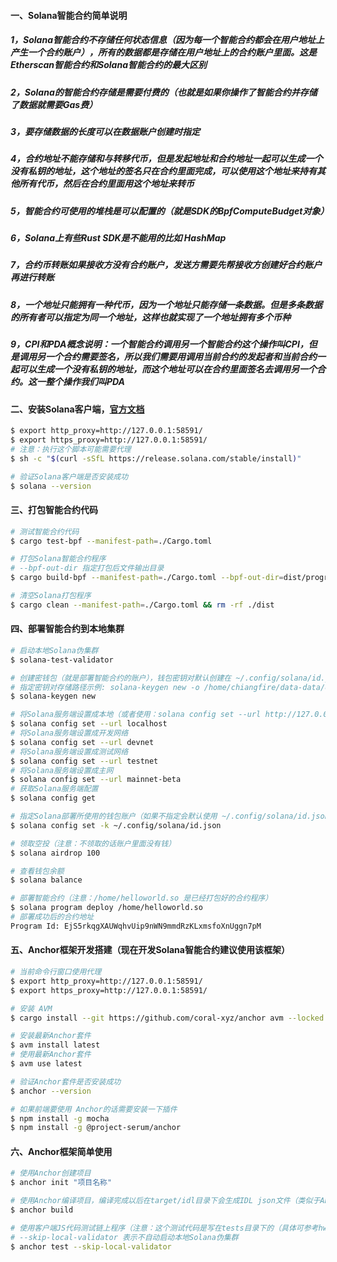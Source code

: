 #### 一、Solana智能合约简单说明
##### 1，Solana智能合约不存储任何状态信息（因为每一个智能合约都会在用户地址上产生一个合约账户），所有的数据都是存储在用户地址上的合约账户里面。这是Etherscan智能合约和Solana智能合约的最大区别
##### 2，Solana的智能合约存储是需要付费的（也就是如果你操作了智能合约并存储了数据就需要Gas费）
##### 3，要存储数据的长度可以在数据账户创建时指定
##### 4，合约地址不能存储和与转移代币，但是发起地址和合约地址一起可以生成一个没有私钥的地址，这个地址的签名只在合约里面完成，可以使用这个地址来持有其他所有代币，然后在合约里面用这个地址来转币
##### 5，智能合约可使用的堆栈是可以配置的（就是SDK的BpfComputeBudget对象）
##### 6，Solana上有些Rust SDK是不能用的比如 HashMap
##### 7，合约币转账如果接收方没有合约账户，发送方需要先帮接收方创建好合约账户再进行转账
##### 8，一个地址只能拥有一种代币，因为一个地址只能存储一条数据。但是多条数据的所有者可以指定为同一个地址，这样也就实现了一个地址拥有多个币种
##### 9，CPI和PDA概念说明：一个智能合约调用另一个智能合约这个操作叫CPI，但是调用另一个合约需要签名，所以我们需要用调用当前合约的发起者和当前合约一起可以生成一个没有私钥的地址，而这个地址可以在合约里面签名去调用另一个合约。这一整个操作我们叫PDA

#### 二、安装Solana客户端，[官方文档](https://docs.solana.com/getstarted/local)
```bash
$ export http_proxy=http://127.0.0.1:58591/
$ export https_proxy=http://127.0.0.1:58591/
# 注意：执行这个脚本可能需要代理
$ sh -c "$(curl -sSfL https://release.solana.com/stable/install)"

# 验证Solana客户端是否安装成功
$ solana --version
```

#### 三、打包智能合约代码
```bash
# 测试智能合约代码
$ cargo test-bpf --manifest-path=./Cargo.toml

# 打包Solana智能合约程序
# --bpf-out-dir 指定打包后文件输出目录
$ cargo build-bpf --manifest-path=./Cargo.toml --bpf-out-dir=dist/program

# 清空Solana打包程序
$ cargo clean --manifest-path=./Cargo.toml && rm -rf ./dist
```

#### 四、部署智能合约到本地集群
```bash
# 启动本地Solana伪集群
$ solana-test-validator

# 创建密钱包（就是部署智能合约的账户），钱包密钥对默认创建在 ~/.config/solana/id.json
# 指定密钥对存储路径示例: solana-keygen new -o /home/chiangfire/data-data/dev-tools/Solana/test-key/id.json
$ solana-keygen new

# 将Solana服务端设置成本地（或者使用：solana config set --url http://127.0.0.1:8899）
$ solana config set --url localhost
# 将Solana服务端设置成开发网络
$ solana config set --url devnet
# 将Solana服务端设置成测试网络
$ solana config set --url testnet
# 将Solana服务端设置成主网
$ solana config set --url mainnet-beta
# 获取Solana服务端配置
$ solana config get

# 指定Solana部署所使用的钱包账户（如果不指定会默认使用 ~/.config/solana/id.json）
$ solana config set -k ~/.config/solana/id.json

# 领取空投（注意：不领取的话账户里面没有钱）
$ solana airdrop 100

# 查看钱包余额
$ solana balance

# 部署智能合约（注意：/home/helloworld.so 是已经打包好的合约程序）
$ solana program deploy /home/helloworld.so
# 部署成功后的合约地址
Program Id: EjS5rkqgXAUWqhvUip9nWN9mmdRzKLxmsfoXnUggn7pM
```

#### 五、Anchor框架开发搭建（现在开发Solana智能合约建议使用该框架）
```bash
# 当前命令行窗口使用代理
$ export http_proxy=http://127.0.0.1:58591/
$ export https_proxy=http://127.0.0.1:58591/

# 安装 AVM
$ cargo install --git https://github.com/coral-xyz/anchor avm --locked --force

# 安装最新Anchor套件
$ avm install latest
# 使用最新Anchor套件
$ avm use latest

# 验证Anchor套件是否安装成功
$ anchor --version

# 如果前端要使用 Anchor的话需要安装一下插件
$ npm install -g mocha
$ npm install -g @project-serum/anchor
```

#### 六、Anchor框架简单使用
```bash
# 使用Anchor创建项目
$ anchor init "项目名称"

# 使用Anchor编译项目，编译完成以后在target/idl目录下会生成IDL json文件（类似于ABI）（注意：该命令需要在项目目录下执行）
$ anchor build

# 使用客户端JS代码测试链上程序（注意：这个测试代码是写在tests目录下的（具体可参考hw_06_anchor_simple项目））
# --skip-local-validator 表示不自动启动本地Solana伪集群
$ anchor test --skip-local-validator
```





